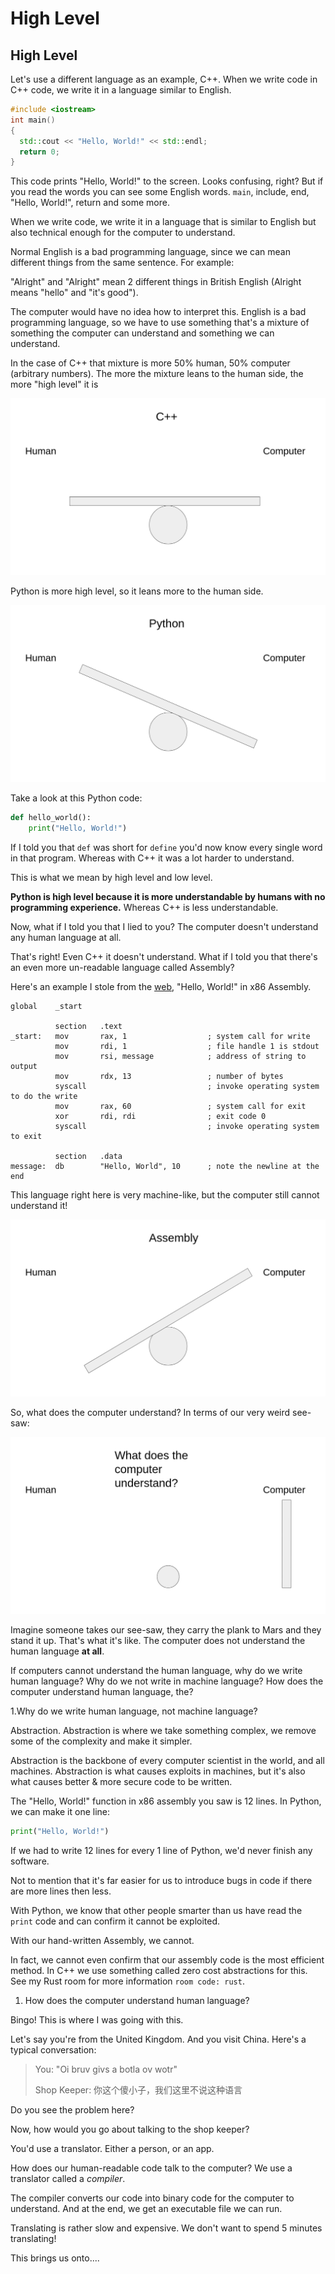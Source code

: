 # High Level

## High Level

Let's use a different language as an example, C++. When we write code in C++ code, we write it in a language similar to English.

```cpp
#include <iostream>
int main()
{
  std::cout << "Hello, World!" << std::endl;
  return 0;
}
```

This code prints "Hello, World!" to the screen. Looks confusing, right? But if you read the words you can see some English words. `main`, include, end, "Hello, World!", return and some more.

When we write code, we write it in a language that is similar to English but also technical enough for the computer to understand.

Normal English is a bad programming language, since we can mean different things from the same sentence. For example:

"Alright" and "Alright" mean 2 different things in British English \(Alright means "hello" and "it's good"\).

The computer would have no idea how to interpret this. English is a bad programming language, so we have to use something that's a mixture of something the computer can understand and something we can understand.

In the case of C++ that mixture is more 50% human, 50% computer \(arbitrary numbers\). The more the mixture leans to the human side, the more "high level" it is

![](../../.gitbook/assets/image%20%281%29.png)

Python is more high level, so it leans more to the human side.

![](../../.gitbook/assets/image.png)

Take a look at this Python code:

```python
def hello_world():
    print("Hello, World!")
```

If I told you that `def` was short for `define` you'd now know every single word in that program. Whereas with C++ it was a lot harder to understand.

This is what we mean by high level and low level.

**Python is high level because it is more understandable by humans with no programming experience.** Whereas C++ is less understandable.

Now, what if I told you that I lied to you? The computer doesn't understand any human language at all.

That's right! Even C++ it doesn't understand. What if I told you that there's an even more un-readable language called Assembly?

Here's an example I stole from the [web](https://cs.lmu.edu/~ray/notes/x86assembly/), "Hello, World!" in x86 Assembly.

```text
global    _start

          section   .text
_start:   mov       rax, 1                  ; system call for write
          mov       rdi, 1                  ; file handle 1 is stdout
          mov       rsi, message            ; address of string to output
          mov       rdx, 13                 ; number of bytes
          syscall                           ; invoke operating system to do the write
          mov       rax, 60                 ; system call for exit
          xor       rdi, rdi                ; exit code 0
          syscall                           ; invoke operating system to exit

          section   .data
message:  db        "Hello, World", 10      ; note the newline at the end
```

This language right here is very machine-like, but the computer still cannot understand it!

![](../../.gitbook/assets/image%20%283%29.png)

So, what does the computer understand? In terms of our very weird see-saw:

![](../../.gitbook/assets/image%20%282%29.png)

Imagine someone takes our see-saw, they carry the plank to Mars and they stand it up. That's what it's like. The computer does not understand the human language **at all**.

If computers cannot understand the human language, why do we write human language? Why do we not write in machine language? How does the computer understand human language, the?

1.Why do we write human language, not machine language?

Abstraction. Abstraction is where we take something complex, we remove some of the complexity and make it simpler.

Abstraction is the backbone of every computer scientist in the world, and all machines. Abstraction is what causes exploits in machines, but it's also what causes better & more secure code to be written.

The "Hello, World!" function in x86 assembly you saw is 12 lines. In Python, we can make it one line:

```python
print("Hello, World!")
```

If we had to write 12 lines for every 1 line of Python, we'd never finish any software.

Not to mention that it's far easier for us to introduce bugs in code if there are more lines then less.

With Python, we know that other people smarter than us have read the `print` code and can confirm it cannot be exploited.

With our hand-written Assembly, we cannot.

In fact, we cannot even confirm that our assembly code is the most efficient method. In C++ we use something called zero cost abstractions for this. See my Rust room for more information `room code: rust`.

1. How does the computer understand human language?

Bingo! This is where I was going with this.

Let's say you're from the United Kingdom. And you visit China. Here's a typical conversation:

> You: "Oi bruv givs a botla ov wotr"
>
> Shop Keeper: 你这个傻小子，我们这里不说这种语言

Do you see the problem here?

Now, how would you go about talking to the shop keeper?

You'd use a translator. Either a person, or an app.

How does our human-readable code talk to the computer? We use a translator called a _compiler_.

The compiler converts our code into binary code for the computer to understand. And at the end, we get an executable file we can run.

Translating is rather slow and expensive. We don't want to spend 5 minutes translating!

This brings us onto....

